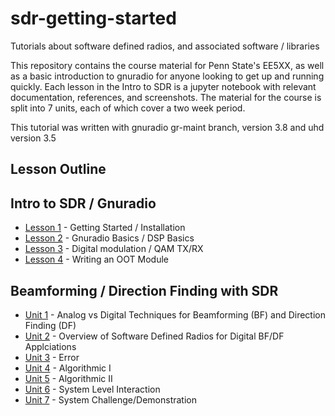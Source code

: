 sdr-getting-started
===================

Tutorials about software defined radios, and associated software / libraries

This repository contains the course material for Penn State's EE5XX, as well as
a basic introduction to gnuradio for anyone looking to get up and running
quickly. Each lesson in the Intro to SDR is a jupyter notebook with relevant
documentation, references, and screenshots. The material for the course is split
into 7 units, each of which cover a two week period.

This tutorial was written with gnuradio gr-maint branch, version 3.8 and uhd
version 3.5

Lesson Outline
--------------

## Intro to SDR / Gnuradio

 * [Lesson 1](./Basics/Lesson1) - Getting Started / Installation
 * [Lesson 2](./Basics/Lesson2) - Gnuradio Basics / DSP Basics
 * [Lesson 3](./Basics/Lesson3) - Digital modulation / QAM TX/RX
 * [Lesson 4](./Basics/Lesson4) - Writing an OOT Module

## Beamforming / Direction Finding with SDR

 * [Unit 1](./BeamformingAndDirectionFinding/Unit1) - Analog vs Digital Techniques for Beamforming (BF) and Direction Finding (DF)
 * [Unit 2](./BeamformingAndDirectionFinding/Unit2) - Overview of Software Defined Radios for Digital BF/DF Applciations
 * [Unit 3](./BeamformingAndDirectionFinding/Unit3) - Error
 * [Unit 4](./BeamformingAndDirectionFinding/Unit4) - Algorithmic I
 * [Unit 5](./BeamformingAndDirectionFinding/Unit5) - Algorithmic II
 * [Unit 6](./BeamformingAndDirectionFinding/Unit6) - System Level Interaction
 * [Unit 7](./BeamformingAndDirectionFinding/Unit7) - System Challenge/Demonstration
